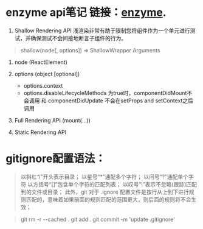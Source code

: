 # enzyme api笔记 链接：[enzyme](http://airbnb.io/enzyme/docs/api/).
1. Shallow Rendering API 浅渲染非常有助于限制您将组件作为一个单元进行测试，并确保测试不会间接地断言子组件的行为。
> shallow(node[, options]) => ShallowWrapper
 Arguments
 1. node (ReactElement)
 2. options (object [optional])
    + options.context
    + options.disableLifecycleMethods 为true时，componentDidMount不会调用 和 componentDidUpdate 不会在setProps and setContext之后调用

2. Full Rendering API (mount(...))
3. Static Rendering API


# gitignore配置语法：
>以斜杠“/”开头表示目录；
以星号“*”通配多个字符；
以问号“?”通配单个字符
以方括号“[]”包含单个字符的匹配列表；
以叹号“!”表示不忽略(跟踪)匹配到的文件或目录；
此外，git 对于 .ignore 配置文件是按行从上到下进行规则匹配的，意味着如果前面的规则匹配的范围更大，则后面的规则将不会生效；

> git rm -r --cached .
  git add .
  git commit -m 'update .gitignore'

